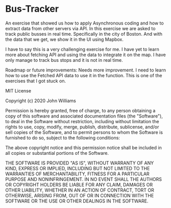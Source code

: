 # Bus-Tracker

An exercise that showed us how to apply Asynchronous coding and how to extract data from other servers via API. 
In this exercise we are asked to track public busses in real time. Specifically in the city of Boston. And with the data that we get, we show it in the UI using Mapbox. 

I have to say this is a very challenging exercise for me. I have yet to learn more about fetching API and using the data to integrate it on the map. I have only manage to track bus stops and it is not in real time. 

Roadmap or future improvements: Needs more improvement. I need to learn how to use the Fetched API data to use it in the function. This is one of the exercises that I got stuck on. 

MIT License

Copyright (c) 2020 John Williams

Permission is hereby granted, free of charge, to any person obtaining a copy of this software and associated documentation files (the "Software"), to deal in the Software without restriction, including without limitation the rights to use, copy, modify, merge, publish, distribute, sublicense, and/or sell copies of the Software, and to permit persons to whom the Software is furnished to do so, subject to the following conditions:

The above copyright notice and this permission notice shall be included in all copies or substantial portions of the Software.

THE SOFTWARE IS PROVIDED "AS IS", WITHOUT WARRANTY OF ANY KIND, EXPRESS OR IMPLIED, INCLUDING BUT NOT LIMITED TO THE WARRANTIES OF MERCHANTABILITY, FITNESS FOR A PARTICULAR PURPOSE AND NONINFRINGEMENT. IN NO EVENT SHALL THE AUTHORS OR COPYRIGHT HOLDERS BE LIABLE FOR ANY CLAIM, DAMAGES OR OTHER LIABILITY, WHETHER IN AN ACTION OF CONTRACT, TORT OR OTHERWISE, ARISING FROM, OUT OF OR IN CONNECTION WITH THE SOFTWARE OR THE USE OR OTHER DEALINGS IN THE SOFTWARE.
